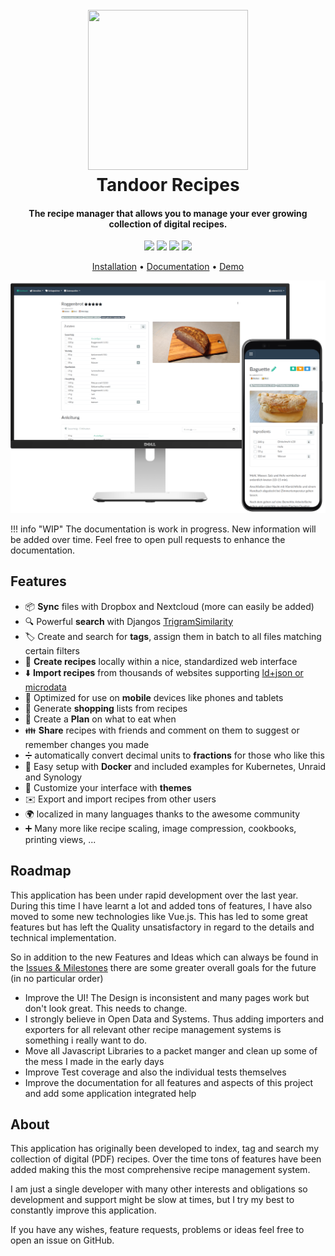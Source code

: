 <h1 align="center">
  <br>
  <a href="https://app.tandoor.dev"><img src="https://github.com/vabene1111/recipes/raw/develop/docs/logo_color_1024.png" height="256px" width="256px"></a>
  <br>
  Tandoor Recipes
  <br>
</h1>

<h4 align="center">The recipe manager that allows you to manage your ever growing collection of digital recipes.</h4>

<p align="center">

<img src="https://github.com/vabene1111/recipes/workflows/Continous%20Integration/badge.svg?branch=develop" >
<img src="https://img.shields.io/github/stars/vabene1111/recipes" >
<img src="https://img.shields.io/github/forks/vabene1111/recipes" >
<img src="https://img.shields.io/docker/pulls/vabene1111/recipes" >

</p>

<p align="center">
<a href="https://docs.tandoor.dev/install/docker/" target="_blank" rel="noopener noreferrer">Installation</a> •
<a href="https://docs.tandoor.dev/" target="_blank" rel="noopener noreferrer">Documentation</a> •
<a href="https://app.tandoor.dev/" target="_blank" rel="noopener noreferrer">Demo</a>
</p>

![Preview](preview.png)

!!! info "WIP"
    The documentation is work in progress. New information will be added over time.
    Feel free to open pull requests to enhance the documentation.

## Features

- 📦 **Sync** files with Dropbox and Nextcloud (more can easily be added)
- 🔍 Powerful **search** with Djangos [TrigramSimilarity](https://docs.djangoproject.com/en/3.0/ref/contrib/postgres/search/#trigram-similarity)
- 🏷️ Create and search for **tags**, assign them in batch to all files matching certain filters
- 📄 **Create recipes** locally within a nice, standardized web interface
- ⬇️ **Import recipes** from thousands of websites supporting [ld+json or microdata](https://schema.org/Recipe)
- 📱 Optimized for use on **mobile** devices like phones and tablets
- 🛒 Generate **shopping** lists from recipes
- 📆 Create a **Plan** on what to eat when
- 👪 **Share** recipes with friends and comment on them to suggest or remember changes you made
- ➗ automatically convert decimal units to **fractions** for those who like this
- 🐳 Easy setup with **Docker** and included examples for Kubernetes, Unraid and Synology
- 🎨 Customize your interface with **themes**
- ✉️ Export and import recipes from other users
- 🌍 localized in many languages thanks to the awesome community
- ➕ Many more like recipe scaling, image compression, cookbooks, printing views, ...



## Roadmap
This application has been under rapid development over the last year.
During this time I have learnt a lot and added tons of features, I have also moved to some new technologies like Vue.js.
This has led to some great features but has left the Quality unsatisfactory in regard to the details and technical implementation.

So in addition to the new Features and Ideas which can always be found in the [Issues & Milestones](https://github.com/vabene1111/recipes/issues)
there are some greater overall goals for the future (in no particular order)

- Improve the UI! The Design is inconsistent and many pages work but don't look great. This needs to change.
- I strongly believe in Open Data and Systems. Thus adding importers and exporters for all relevant other recipe management systems is something i really want to do.
- Move all Javascript Libraries to a packet manger and clean up some of the mess I made in the early days
- Improve Test coverage and also the individual tests themselves
- Improve the documentation for all features and aspects of this project and add some application integrated help

## About
This application has originally been developed to index, tag and search my collection of digital (PDF) recipes.
Over the time tons of features have been added making this the most comprehensive recipe management system. 

I am just a single developer with many other interests and obligations so development and support might be slow at times, 
but I try my best to constantly improve this application.

If you have any wishes, feature requests, problems or ideas feel free to open an issue on GitHub.
